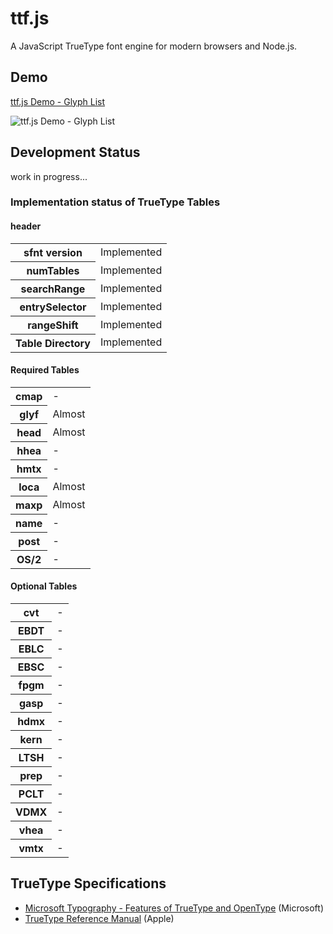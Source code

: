 ttf.js
======
A JavaScript TrueType font engine for modern browsers and Node.js.


Demo
------
<a href="http://ynakajima.github.com/ttf.js/demo/glyflist/index.html">ttf.js Demo - Glyph List</a>

<img src="http://ynakajima.github.com/ttf.js/images/demo_screen_thumb.png" alt="ttf.js Demo - Glyph List" />

Development Status
------
work in progress...



### Implementation status of TrueType Tables

#### header
<table>
  <tbody>
    <tr><th>sfnt version</th><td>Implemented</td></tr>
    <tr><th>numTables</th><td>Implemented</td></tr>
    <tr><th>searchRange</th><td>Implemented</td></tr>
    <tr><th>entrySelector</th><td>Implemented</td></tr>
    <tr><th>rangeShift</th><td>Implemented</td></tr>
    <tr><th>Table Directory</th><td>Implemented</td></tr>
  </tbody>
</table>

#### Required Tables
<table>
  <tbody>
    <tr><th>cmap</th><td>-</td></tr>
    <tr><th>glyf</th><td>Almost</td></tr>
    <tr><th>head</th><td>Almost</td></tr>
    <tr><th>hhea</th><td>-</td></tr>
    <tr><th>hmtx</th><td>-</td></tr>
    <tr><th>loca</th><td>Almost</td></tr>
    <tr><th>maxp</th><td>Almost</td></tr>
    <tr><th>name</th><td>-</td></tr>
    <tr><th>post</th><td>-</td></tr>
    <tr><th>OS/2</th><td>-</td></tr>
  </tbody>
</table>

#### Optional Tables
<table>
  <tbody>
    <tr><th>cvt</th><td>-</td></tr>
    <tr><th>EBDT</th><td>-</td></tr>
    <tr><th>EBLC</th><td>-</td></tr>
    <tr><th>EBSC</th><td>-</td></tr>
    <tr><th>fpgm</th><td>-</td></tr>
    <tr><th>gasp</th><td>-</td></tr>
    <tr><th>hdmx</th><td>-</td></tr>
    <tr><th>kern</th><td>-</td></tr>
    <tr><th>LTSH</th><td>-</td></tr>
    <tr><th>prep</th><td>-</td></tr>
    <tr><th>PCLT</th><td>-</td></tr>
    <tr><th>VDMX</th><td>-</td></tr>
    <tr><th>vhea</th><td>-</td></tr>
    <tr><th>vmtx</th><td>-</td></tr>
  </tbody>
</table>


TrueType Specifications
------

* <a target="_blank" href="http://www.microsoft.com/typography/SpecificationsOverview.mspx">Microsoft Typography - Features of TrueType and OpenType</a> (Microsoft)
* <a target="_blank" href="https://developer.apple.com/fonts/TTRefMan/">TrueType Reference Manual</a> (Apple)